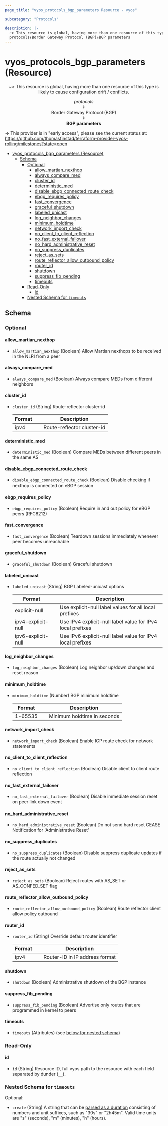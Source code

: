 ```yaml
---
page_title: "vyos_protocols_bgp_parameters Resource - vyos"

subcategory: "Protocols"

description: |-
  ~> This resource is global, having more than one resource of this type is likely to cause configuration drift / conflicts.
  protocols⯯Border Gateway Protocol (BGP)⯯BGP parameters
---
```


# vyos_protocols_bgp_parameters (Resource)
<center>

~> This resource is global, having more than one resource of this type is likely to cause configuration drift / conflicts.

*protocols*  
⯯  
Border Gateway Protocol (BGP)  
⯯  
**BGP parameters**


</center>

-> This provider is in "early access", please see the current status at: https://github.com/thomasfinstad/terraform-provider-vyos-rolling/milestones?state=open

<!--TOC-->

- [vyos_protocols_bgp_parameters (Resource)](#vyos_protocols_bgp_parameters-resource)
  - [Schema](#schema)
    - [Optional](#optional)
      - [allow_martian_nexthop](#allow_martian_nexthop)
      - [always_compare_med](#always_compare_med)
      - [cluster_id](#cluster_id)
      - [deterministic_med](#deterministic_med)
      - [disable_ebgp_connected_route_check](#disable_ebgp_connected_route_check)
      - [ebgp_requires_policy](#ebgp_requires_policy)
      - [fast_convergence](#fast_convergence)
      - [graceful_shutdown](#graceful_shutdown)
      - [labeled_unicast](#labeled_unicast)
      - [log_neighbor_changes](#log_neighbor_changes)
      - [minimum_holdtime](#minimum_holdtime)
      - [network_import_check](#network_import_check)
      - [no_client_to_client_reflection](#no_client_to_client_reflection)
      - [no_fast_external_failover](#no_fast_external_failover)
      - [no_hard_administrative_reset](#no_hard_administrative_reset)
      - [no_suppress_duplicates](#no_suppress_duplicates)
      - [reject_as_sets](#reject_as_sets)
      - [route_reflector_allow_outbound_policy](#route_reflector_allow_outbound_policy)
      - [router_id](#router_id)
      - [shutdown](#shutdown)
      - [suppress_fib_pending](#suppress_fib_pending)
      - [timeouts](#timeouts)
    - [Read-Only](#read-only)
      - [id](#id)
    - [Nested Schema for `timeouts`](#nested-schema-for-timeouts)

<!--TOC-->

<!-- schema generated by tfplugindocs -->
## Schema

### Optional

#### allow_martian_nexthop
- `allow_martian_nexthop` (Boolean) Allow Martian nexthops to be received in the NLRI from a peer
#### always_compare_med
- `always_compare_med` (Boolean) Always compare MEDs from different neighbors
#### cluster_id
- `cluster_id` (String) Route-reflector cluster-id

    |  Format  &emsp;|  Description                 |
    |----------|------------------------------|
    |  ipv4    &emsp;|  Route-reflector cluster-id  |
#### deterministic_med
- `deterministic_med` (Boolean) Compare MEDs between different peers in the same AS
#### disable_ebgp_connected_route_check
- `disable_ebgp_connected_route_check` (Boolean) Disable checking if nexthop is connected on eBGP session
#### ebgp_requires_policy
- `ebgp_requires_policy` (Boolean) Require in and out policy for eBGP peers (RFC8212)
#### fast_convergence
- `fast_convergence` (Boolean) Teardown sessions immediately whenever peer becomes unreachable
#### graceful_shutdown
- `graceful_shutdown` (Boolean) Graceful shutdown
#### labeled_unicast
- `labeled_unicast` (String) BGP Labeled-unicast options

    |  Format              &emsp;|  Description                                                 |
    |----------------------|--------------------------------------------------------------|
    |  explicit-null       &emsp;|  Use explicit-null label values for all local prefixes       |
    |  ipv4-explicit-null  &emsp;|  Use IPv4 explicit-null label value for IPv4 local prefixes  |
    |  ipv6-explicit-null  &emsp;|  Use IPv6 explicit-null label value for IPv4 local prefixes  |
#### log_neighbor_changes
- `log_neighbor_changes` (Boolean) Log neighbor up/down changes and reset reason
#### minimum_holdtime
- `minimum_holdtime` (Number) BGP minimum holdtime

    |  Format   &emsp;|  Description                  |
    |-----------|-------------------------------|
    |  1-65535  &emsp;|  Minimum holdtime in seconds  |
#### network_import_check
- `network_import_check` (Boolean) Enable IGP route check for network statements
#### no_client_to_client_reflection
- `no_client_to_client_reflection` (Boolean) Disable client to client route reflection
#### no_fast_external_failover
- `no_fast_external_failover` (Boolean) Disable immediate session reset on peer link down event
#### no_hard_administrative_reset
- `no_hard_administrative_reset` (Boolean) Do not send hard reset CEASE Notification for &#39;Administrative Reset&#39;
#### no_suppress_duplicates
- `no_suppress_duplicates` (Boolean) Disable suppress duplicate updates if the route actually not changed
#### reject_as_sets
- `reject_as_sets` (Boolean) Reject routes with AS_SET or AS_CONFED_SET flag
#### route_reflector_allow_outbound_policy
- `route_reflector_allow_outbound_policy` (Boolean) Route reflector client allow policy outbound
#### router_id
- `router_id` (String) Override default router identifier

    |  Format  &emsp;|  Description                     |
    |----------|----------------------------------|
    |  ipv4    &emsp;|  Router-ID in IP address format  |
#### shutdown
- `shutdown` (Boolean) Administrative shutdown of the BGP instance
#### suppress_fib_pending
- `suppress_fib_pending` (Boolean) Advertise only routes that are programmed in kernel to peers
#### timeouts
- `timeouts` (Attributes) (see [below for nested schema](#nestedatt--timeouts))

### Read-Only

#### id
- `id` (String) Resource ID, full vyos path to the resource with each field separated by dunder (`__`).

<a id="nestedatt--timeouts"></a>
### Nested Schema for `timeouts`

Optional:

- `create` (String) A string that can be [parsed as a duration](https://pkg.go.dev/time#ParseDuration) consisting of numbers and unit suffixes, such as &#34;30s&#34; or &#34;2h45m&#34;. Valid time units are &#34;s&#34; (seconds), &#34;m&#34; (minutes), &#34;h&#34; (hours).
